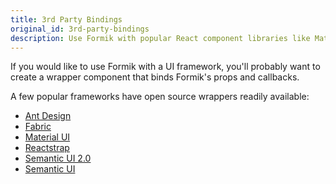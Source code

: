 ```yaml
---
title: 3rd Party Bindings
original_id: 3rd-party-bindings
description: Use Formik with popular React component libraries like Material UI, Bootstrap, AntD, Semantic UI, and more.
---
```


If you would like to use Formik with a UI framework, you'll probably want to create a wrapper component that binds Formik's props and callbacks.

A few popular frameworks have open source wrappers readily available:

- [Ant Design](https://github.com/jannikbuschke/formik-antd)
- [Fabric](https://github.com/kmees/formik-office-ui-fabric-react)
- [Material UI](https://github.com/stackworx/formik-material-ui)
- [Reactstrap](https://github.com/LaplancheMaxime/reactstrap-formik-adapter)
- [Semantic UI 2.0](https://github.com/JT501/formik-semantic-ui-react)
- [Semantic UI](https://github.com/turner-industries/formik-semantic-ui)
